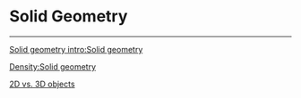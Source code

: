 # Solid Geometry

---

[Solid geometry intro:Solid geometry](https://www.khanacademy.org/math/geometry/hs-geo-solids#hs-geo-solids-intro)

[Density:Solid geometry](https://www.khanacademy.org/math/geometry/hs-geo-solids#hs-geo-density)

[2D vs. 3D objects](https://www.khanacademy.org/math/geometry/hs-geo-solids#hs-geo-2d-vs-3d)
